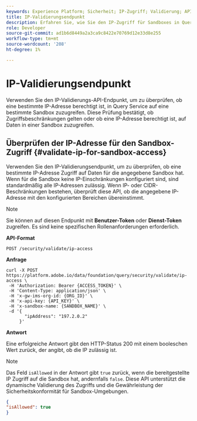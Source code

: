 ```yaml
---
keywords: Experience Platform; Sicherheit; IP-Zugriff; Validierung; API-Handbuch; Query Service; IP-Verifizierung
title: IP-Validierungsendpunkt
description: Erfahren Sie, wie Sie den IP-Zugriff für Sandboxes in Query Service mithilfe des IP-Validierungs-API-Endpunkts überprüfen.
role: Developer
source-git-commit: ad1b6d8449a2a3ca9c8422e70769d12e33d8e255
workflow-type: tm+mt
source-wordcount: '208'
ht-degree: 1%

---
```


# IP-Validierungsendpunkt

Verwenden Sie den IP-Validierungs-API-Endpunkt, um zu überprüfen, ob eine bestimmte IP-Adresse berechtigt ist, in Query Service auf eine bestimmte Sandbox zuzugreifen. Diese Prüfung bestätigt, ob Zugriffsbeschränkungen gelten oder ob eine IP-Adresse berechtigt ist, auf Daten in einer Sandbox zuzugreifen.

## Überprüfen der IP-Adresse für den Sandbox-Zugriff {#validate-ip-for-sandbox-access}

Verwenden Sie den IP-Validierungsendpunkt, um zu überprüfen, ob eine bestimmte IP-Adresse Zugriff auf Daten für die angegebene Sandbox hat. Wenn für die Sandbox keine IP-Einschränkungen konfiguriert sind, sind standardmäßig alle IP-Adressen zulässig. Wenn IP- oder CIDR-Beschränkungen bestehen, überprüft diese API, ob die angegebene IP-Adresse mit den konfigurierten Bereichen übereinstimmt.

>[!NOTE]
>
>Sie können auf diesen Endpunkt mit **Benutzer-Token** oder **Dienst-Token** zugreifen. Es sind keine spezifischen Rollenanforderungen erforderlich.

**API-Format**

```http
POST /security/validate/ip-access
```

**Anfrage**

```shell
curl -X POST https://platform.adobe.io/data/foundation/query/security/validate/ip-access \
 -H 'Authorization: Bearer {ACCESS_TOKEN}' \
 -H 'Content-Type: application/json' \
 -H 'x-gw-ims-org-id: {ORG_ID}' \
 -H 'x-api-key: {API_KEY}' \
 -H 'x-sandbox-name: {SANDBOX_NAME}' \
 -d '{
       "ipAddress": "197.2.0.2"
     }'
```

**Antwort**

Eine erfolgreiche Antwort gibt den HTTP-Status 200 mit einem booleschen Wert zurück, der angibt, ob die IP zulässig ist.

>[!NOTE]
>
>Das Feld `isAllowed` in der Antwort gibt `true` zurück, wenn die bereitgestellte IP Zugriff auf die Sandbox hat, andernfalls `false`. Diese API unterstützt die dynamische Validierung des Zugriffs und die Gewährleistung der Sicherheitskonformität für Sandbox-Umgebungen.

```json
{
"isAllowed": true
}
```
